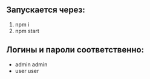 <h2>Запускается через:</h2>
<ol>
  <li>npm i</li>
  <li>npm start</li>
</ol>
<h2>Логины и пароли соответственно:</h2>
<ul>
  <li>admin admin</li>
  <li>user user</li>
</ul>